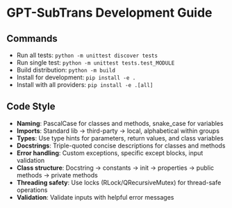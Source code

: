 # GPT-SubTrans Development Guide

## Commands
- Run all tests: `python -m unittest discover tests`
- Run single test: `python -m unittest tests.test_MODULE`
- Build distribution: `python -m build`
- Install for development: `pip install -e .`
- Install with all providers: `pip install -e .[all]`

## Code Style
- **Naming**: PascalCase for classes and methods, snake_case for variables
- **Imports**: Standard lib → third-party → local, alphabetical within groups
- **Types**: Use type hints for parameters, return values, and class variables
- **Docstrings**: Triple-quoted concise descriptions for classes and methods
- **Error handling**: Custom exceptions, specific except blocks, input validation
- **Class structure**: Docstring → constants → init → properties → public methods → private methods
- **Threading safety**: Use locks (RLock/QRecursiveMutex) for thread-safe operations
- **Validation**: Validate inputs with helpful error messages